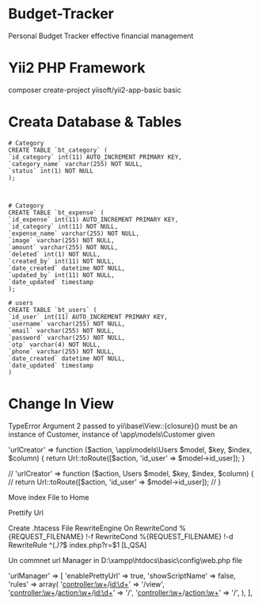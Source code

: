 # Budget-Tracker
Personal Budget Tracker effective financial management


# Yii2 PHP Framework 

composer create-project yiisoft/yii2-app-basic basic


# Creata Database & Tables

    # Category
    CREATE TABLE `bt_category` (
    `id_category` int(11) AUTO_INCREMENT PRIMARY KEY,
    `category_name` varchar(255) NOT NULL,
    `status` int(1) NOT NULL
    );



    # Category
    CREATE TABLE `bt_expense` (
    `id_expense` int(11) AUTO_INCREMENT PRIMARY KEY,
    `id_category` int(11) NOT NULL,
    `expense_name` varchar(255) NOT NULL,
    `image` varchar(255) NOT NULL,
    `amount` varchar(255) NOT NULL,
    `deleted` int(1) NOT NULL,
    `created_by` int(11) NOT NULL,
    `date_created` datetime NOT NULL,
    `updated_by` int(11) NOT NULL,
    `date_updated` timestamp 
    ); 

    # users
    CREATE TABLE `bt_users` (
    `id_user` int(11) AUTO_INCREMENT PRIMARY KEY,
    `username` varchar(255) NOT NULL,
    `email` varchar(255) NOT NULL,
    `password` varchar(255) NOT NULL,
    `otp` varchar(4) NOT NULL,
    `phone` varchar(255) NOT NULL,
    `date_created` datetime NOT NULL,
    `date_updated` timestamp
    ) 

# Change In View
TypeError
Argument 2 passed to yii\base\View::{closure}() must be an instance of Customer, instance of \app\models\Customer given

'urlCreator' => function ($action, \app\models\Users $model, $key, $index, $column) {
    return Url::toRoute([$action, 'id_user' => $model->id_user]);
}

// 'urlCreator' => function ($action, Users $model, $key, $index, $column) {
    //     return Url::toRoute([$action, 'id_user' => $model->id_user]);
//  }




Move index File to Home


Prettify Url


Create .htacess File 
    RewriteEngine On
    RewriteCond %{REQUEST_FILENAME} !-f
    RewriteCond %{REQUEST_FILENAME} !-d
    RewriteRule ^(.*)\?*$ index.php?r=$1 [L,QSA]


Un commnet url Manager in D:\xampp\htdocs\basic\config\web.php file

'urlManager' => [
    'enablePrettyUrl' => true,
    'showScriptName' => false,
    'rules' => array(
        '<controller:\w+>/<id:\d+>' => '<controller>/view',
        '<controller:\w+>/<action:\w+>/<id:\d+>' => '<controller>/<action>',
        '<controller:\w+>/<action:\w+>' => '<controller>/<action>',
    ),
],